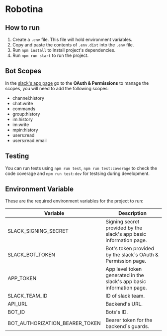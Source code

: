 # Robotina

## How to run

1. Create a `.env` file. This file will hold environment variables.
2. Copy and paste the contents of `.env.dist` into the `.env` file.
3. Run `npm install` to install project's dependencies.
4. Run `npm run start` to run the project.

## Bot Scopes

In the [slack's app page](https://api.slack.com/apps/) go to the **OAuth & Permissions** to manage the scopes, you will need to add the following scopes:

- channel:history
- chat:write
- commands
- group:history
- im:history
- im:write
- mpin:history
- users:read
- users:read.email

## Testing

You can run tests using `npm run test`, `npm run test:coverage` to check the code coverage and `npm run test:dev` for testsing during development.

## Environment Variable

These are the required environment variables for the project to run:

| Variable                       | Description                                                          |
| ------------------------------ | -------------------------------------------------------------------- |
| SLACK_SIGNING_SECRET           | Signing secret provided by the slack's app basic information page.   |
| SLACK_BOT_TOKEN                | Bot's token provided by the slack´s OAuth & Permission page.         |
| APP_TOKEN                      | App level token generated in the slack's app basic information page. |
| SLACK_TEAM_ID                  | ID of slack team.                                                    |
| API_URL                        | Backend's URL.                                                       |
| BOT_ID                         | Bots's ID.                                                           |
| BOT_AUTHORIZATION_BEARER_TOKEN | Bearer token for the backend´s guards.                               |
